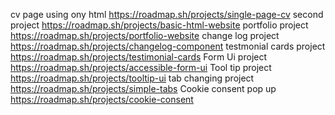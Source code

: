 cv page using ony html 
https://roadmap.sh/projects/single-page-cv
second project
https://roadmap.sh/projects/basic-html-website
portfolio project
https://roadmap.sh/projects/portfolio-website
change log project
https://roadmap.sh/projects/changelog-component
testmonial cards project 
https://roadmap.sh/projects/testimonial-cards
Form Ui project 
https://roadmap.sh/projects/accessible-form-ui
Tool tip project
https://roadmap.sh/projects/tooltip-ui
tab  changing project
https://roadmap.sh/projects/simple-tabs
Cookie consent pop up
https://roadmap.sh/projects/cookie-consent
